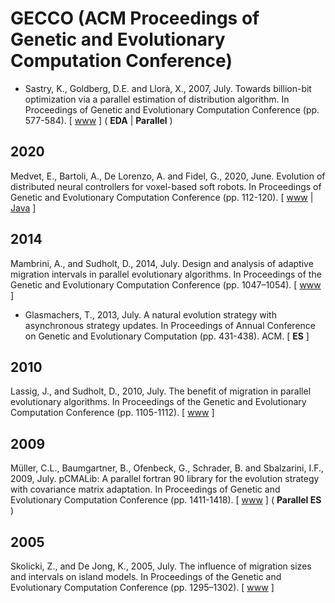 # GECCO (ACM Proceedings of Genetic and Evolutionary Computation Conference)

* Sastry, K., Goldberg, D.E. and Llorà, X., 2007, July. Towards billion-bit optimization via a parallel estimation of distribution algorithm. In Proceedings of Genetic and Evolutionary Computation Conference (pp. 577-584). [ [www](https://dl.acm.org/doi/abs/10.1145/1276958.1277077) ] ( **EDA** | **Parallel** )

## 2020

Medvet, E., Bartoli, A., De Lorenzo, A. and Fidel, G., 2020, June. Evolution of distributed neural controllers for voxel-based soft robots. In Proceedings of Genetic and Evolutionary Computation Conference (pp. 112-120). [ [www](https://dl.acm.org/doi/abs/10.1145/3377930.3390173) | [Java](https://github.com/ericmedvet/HMSRevo) ]

## 2014

Mambrini, A., and Sudholt, D., 2014, July. Design and analysis of adaptive migration intervals in parallel evolutionary algorithms. In Proceedings of the Genetic and Evolutionary Computation Conference (pp. 1047–1054). [ [www](https://dl.acm.org/doi/10.1145/2576768.2598347) ]

* Glasmachers, T., 2013, July. A natural evolution strategy with asynchronous strategy updates. In Proceedings of Annual Conference on Genetic and Evolutionary Computation (pp. 431-438). ACM. [ **ES** ]

## 2010

Lassig, J., and Sudholt, D., 2010, July. The benefit of migration in parallel evolutionary algorithms. In Proceedings of the Genetic and Evolutionary Computation Conference (pp. 1105-1112). [ [www](https://dl.acm.org/doi/10.1145/1830483.1830687) ]

## 2009

Müller, C.L., Baumgartner, B., Ofenbeck, G., Schrader, B. and Sbalzarini, I.F., 2009, July. pCMALib: A parallel fortran 90 library for the evolution strategy with covariance matrix adaptation. In Proceedings of Genetic and Evolutionary Computation Conference (pp. 1411-1418). [ [www](https://dl.acm.org/doi/abs/10.1145/1569901.1570090) ] ( **Parallel ES** )

## 2005

Skolicki, Z., and De Jong, K., 2005, July. The influence of migration sizes and intervals on island models. In Proceedings of the Genetic and Evolutionary Computation Conference (pp. 1295–1302). [ [www](https://dl.acm.org/doi/10.1145/1068009.1068219) ]
